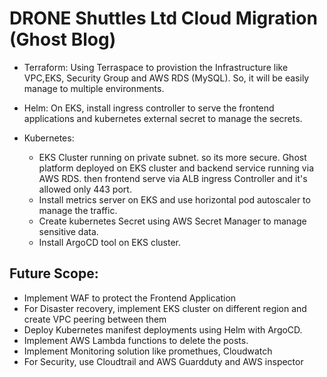 # DRONE Shuttles Ltd Cloud Migration (Ghost Blog)

- Terraform: Using Terraspace to provistion the Infrastructure like VPC,EKS, Security Group and AWS RDS (MySQL). So, it will be easily manage to multiple environments.

- Helm: On EKS, install ingress controller to serve the frontend applications and kubernetes external secret to manage the secrets.

- Kubernetes: 
  - EKS Cluster running on private subnet. so its more secure. Ghost platform deployed on EKS cluster and backend service running via AWS RDS. then frontend serve via ALB ingress Controller and it's allowed only 443 port. 
  - Install metrics server on EKS and use horizontal pod autoscaler to manage the traffic.
  - Create kubernetes Secret using AWS Secret Manager to manage sensitive data.
  - Install ArgoCD tool on EKS cluster.
  
## Future Scope:
- Implement WAF to protect the Frontend Application
- For Disaster recovery, implement EKS cluster on different region and create VPC peering between them
- Deploy Kubernetes manifest deployments using Helm with ArgoCD.
- Implement AWS Lambda functions to delete the posts.
- Implement Monitoring solution like promethues, Cloudwatch
- For Security, use Cloudtrail and AWS Guardduty and AWS inspector

